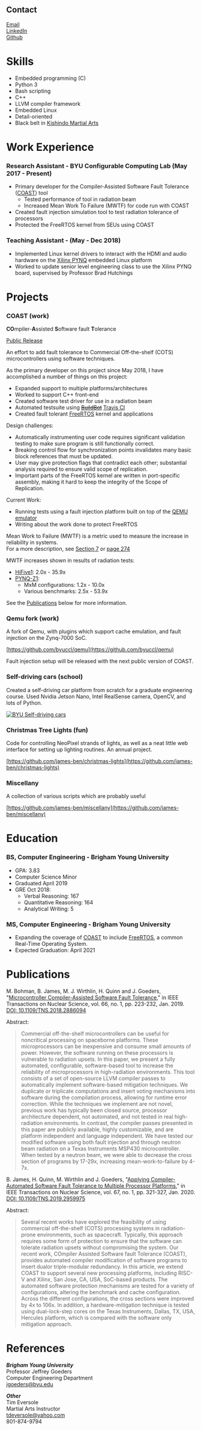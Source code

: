 [//]: # (TODO: is there a way to make this more easily downloadable?)
[//]: # (TODO: Better project descriptions, including skills learned)
[//]: # (Reference: https://www.markdownguide.org/tools/github-pages)

## Contact

[Email](mailto:bjames@byu.net)  
[LinkedIn](https://linkedin.com/in/benjamin-james-a83342121)  
[Github](https://github.com/james-ben)


# Skills

- Embedded programming (C)
- Python 3
- Bash scripting
- C++
- LLVM compiler framework
- Embedded Linux
- Detail-oriented
- Black belt in [Kishindo Martial Arts](https://www.facebook.com/BushiKaiKishindo/)


# Work Experience

### Research Assistant - BYU Configurable Computing Lab (May 2017 - Present)

- Primary developer for the Compiler-Assisted Software Fault Tolerance ([COAST](https://github.com/byuccl/coast)) tool
  - Tested performance of tool in radiation beam
  - Increased Mean Work To Failure (MWTF) for code run with COAST
- Created fault injection simulation tool to test radiation tolerance of processors
- Protected the FreeRTOS kernel from SEUs using COAST

### Teaching Assistant - (May - Dec 2018)

- Implemented Linux kernel drivers to interact with the HDMI and audio hardware on the [Xilinx PYNQ](https://www.xilinx.com/support/university/boards-portfolio/xup-boards/XUPPYNQ.html) embedded Linux platform
- Worked to update senior level engineering class to use the Xilinx PYNQ board, supervised by Professor Brad Hutchings


# Projects

### COAST (work)

**CO**mpiler-**A**ssisted **S**oftware fault **T**olerance

[Public Release](https://github.com/byuccl/coast)

An effort to add fault tolerance to Commercial Off-the-shelf (COTS) microcontrollers using software techniques.  

As the primary developer on this project since May 2018, I have accomplished a number of things on this project:

- Expanded support to multiple platforms/architectures
- Worked to support C++ front-end
- Created software test driver for use in a radiation beam
- Automated testsuite using ~~[BuildBot](https://buildbot.net/)~~ [Travis CI](https://travis-ci.org/)
- Created fault tolerant [FreeRTOS](https://freertos.org/) kernel and applications

Design challenges:

- Automatically instrumenting user code requires significant validation testing to make sure program is still functionally correct.
- Breaking control flow for synchronization points invalidates many basic block references that must be updated.
- User may give protection flags that contradict each other; substantial analysis required to ensure valid scope of replication.
- Important parts of the FreeRTOS kernel are written in port-specific assembly, making it hard to keep the integrity of the Scope of Replication.

Current Work:

- Running tests using a fault injection platform built on top of the [QEMU emulator](https://www.qemu.org/)
- Writing about the work done to protect FreeRTOS

Mean Work to Failure (MWTF) is a metric used to measure the increase in reliability in systems.  
For a more description, see [Section 7](https://liberty.princeton.edu/Publications/taco05_ft.pdf) or [page 274](https://books.google.com/books?id=gBEpCwAAQBAJ&lpg=PA274&ots=cLL0yFBcbv&dq=%22mean%20work%20to%20failure%22%20reliability&pg=PA274#v=onepage&q=%22mean%20work%20to%20failure%22&f=false)

MWTF increases shown in results of radiation tests:

- [HiFive1](https://www.sifive.com/boards/hifive1): 2.0x - 35.9x
- [PYNQ-Z1](https://store.digilentinc.com/pynq-z1-python-productivity-for-zynq-7000-arm-fpga-soc/):
  - MxM configurations: 1.2x - 10.0x
  - Various benchmarks: 2.5x - 53.9x

See the [Publications](#publications) below for more information.

### Qemu fork (work)

A fork of Qemu, with plugins which support cache emulation, and fault injection on the Zynq-7000 SoC.

[https://github.com/byuccl/qemu](https://github.com/byuccl/qemu)

Fault injection setup will be released with the next public version of COAST.

### Self-driving cars (school)

Created a self-driving car platform from scratch for a graduate engineering course.  Used Nvidia Jetson Nano, Intel RealSense camera, OpenCV, and lots of Python.

[![BYU Self-driving cars](http://img.youtube.com/vi/KvFrLZTMihI/0.jpg)](http://www.youtube.com/watch?v=KvFrLZTMihI)

### Christmas Tree Lights (fun)

Code for controlling NeoPixel strands of lights, as well as a neat little web interface for setting up lighting routines.  An annual project.

[https://github.com/james-ben/christmas-lights](https://github.com/james-ben/christmas-lights)

### Miscellany

A collection of various scripts which are probably useful

[https://github.com/james-ben/miscellany](https://github.com/james-ben/miscellany)



# Education

### BS, Computer Engineering - Brigham Young University

- GPA: 3.83
- Computer Science Minor
- Graduated April 2019
- GRE Oct 2018:
  - Verbal Reasoning: 167
  - Quantitative Reasoning: 164
  - Analytical Writing: 5

### MS, Computer Engineering - Brigham Young University

- Expanding the coverage of [COAST](https://github.com/byuccl/coast) to include [FreeRTOS](https://www.freertos.org/), a common Real-Time Operating System.
- Expected Graduation: April 2021


# Publications

M. Bohman, B. James, M. J. Wirthlin, H. Quinn and J. Goeders, "[Microcontroller Compiler-Assisted Software Fault Tolerance](https://ieeexplore.ieee.org/document/8571250)," in IEEE Transactions on Nuclear Science, vol. 66, no. 1, pp. 223-232, Jan. 2019.  
[DOI: 10.1109/TNS.2018.2886094](https://doi.org/10.1109/TNS.2018.2886094)

Abstract:
> Commercial off-the-shelf microcontrollers can be useful for noncritical processing on spaceborne platforms. These microprocessors can be inexpensive and consume small amounts of power. However, the software running on these processors is vulnerable to radiation upsets. In this paper, we present a fully automated, configurable, software-based tool to increase the reliability of microprocessors in high-radiation environments. This tool consists of a set of open-source LLVM compiler passes to automatically implement software-based mitigation techniques. We duplicate or triplicate computations and insert voting mechanisms into software during the compilation process, allowing for runtime error correction. While the techniques we implement are not novel, previous work has typically been closed source, processor architecture dependent, not automated, and not tested in real high-radiation environments. In contrast, the compiler passes presented in this paper are publicly available, highly customizable, and are platform independent and language independent. We have tested our modified software using both fault injection and through neutron beam radiation on a Texas Instruments MSP430 microcontroller. When tested by a neutron beam, we were able to decrease the cross section of programs by 17-29x, increasing mean-work-to-failure by 4-7x.

B. James, H. Quinn, M. Wirthlin and J. Goeders, "[Applying Compiler-Automated Software Fault Tolerance to Multiple Processor Platforms](https://ieeexplore.ieee.org/document/8933038)," in IEEE Transactions on Nuclear Science, vol. 67, no. 1, pp. 321-327, Jan. 2020.  
[DOI: 10.1109/TNS.2019.2959975](https://doi.org/10.1109/TNS.2019.2959975)

Abstract:
> Several recent works have explored the feasibility of using commercial off-the-shelf (COTS) processing systems in radiation-prone environments, such as spacecraft. Typically, this approach requires some form of protection to ensure that the software can tolerate radiation upsets without compromising the system. Our recent work, COmpiler Assisted Software fault Tolerance (COAST), provides automated compiler modification of software programs to insert dualor triple-modular redundancy. In this article, we extend COAST to support several new processing platforms, including RISC-V and Xilinx, San Jose, CA, USA, SoC-based products. The automated software protection mechanisms are tested for a variety of configurations, altering the benchmark and cache configuration. Across the different configurations, the cross sections were improved by 4x to 106x. In addition, a hardware-mitigation technique is tested using dual-lock-step cores on the Texas Instruments, Dallas, TX, USA, Hercules platform, which is compared with the software only mitigation approach.


# References

**_Brigham Young University_**  
Professor Jeffrey Goeders  
Computer Engineering Department  
[jgoeders@byu.edu](mailto:jgoeders@byu.edu)

**_Other_**  
Tim Eversole  
Martial Arts Instructor  
[tdeversole@yahoo.com](mailto:tdeversole@yahoo.com)  
801-874-9794
